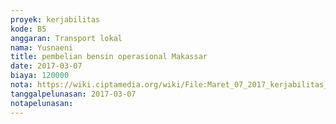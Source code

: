 ```yaml
---
proyek: kerjabilitas
kode: B5
anggaran: Transport lokal
nama: Yusnaeni
title: pembelian bensin operasional Makassar
date: 2017-03-07
biaya: 120000
nota: https://wiki.ciptamedia.org/wiki/File:Maret_07_2017_kerjabilitas_B5_bensin_neni.jpg
tanggalpelunasan: 2017-03-07
notapelunasan:
---
```

